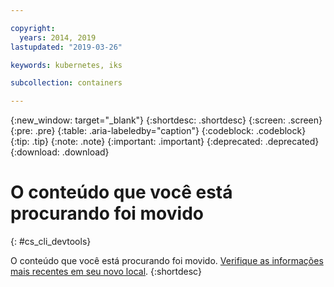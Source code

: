 ```yaml
---

copyright:
  years: 2014, 2019
lastupdated: "2019-03-26"

keywords: kubernetes, iks

subcollection: containers

---
```


{:new_window: target="_blank"}
{:shortdesc: .shortdesc}
{:screen: .screen}
{:pre: .pre}
{:table: .aria-labeledby="caption"}
{:codeblock: .codeblock}
{:tip: .tip}
{:note: .note}
{:important: .important}
{:deprecated: .deprecated}
{:download: .download}



# O conteúdo que você está procurando foi movido
{: #cs_cli_devtools}

O conteúdo que você está procurando foi movido. <a href="/docs/containers?topic=containers-cs_cli_reference#cs_cli_reference">Verifique as informações mais recentes em seu novo local</a>.
{:shortdesc}
